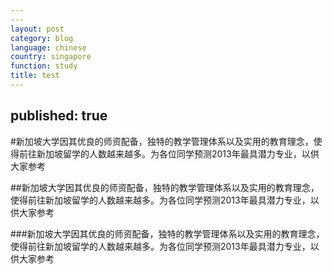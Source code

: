 ```yaml
---
---
layout: post
category: blog
language: chinese
country: singapore
function: study
title: test
---
```


published: true
---

#新加坡大学因其优良的师资配备，独特的教学管理体系以及实用的教育理念，使得前往新加坡留学的人数越来越多。为各位同学预测2013年最具潜力专业，以供大家参考

##新加坡大学因其优良的师资配备，独特的教学管理体系以及实用的教育理念，使得前往新加坡留学的人数越来越多。为各位同学预测2013年最具潜力专业，以供大家参考

###新加坡大学因其优良的师资配备，独特的教学管理体系以及实用的教育理念，使得前往新加坡留学的人数越来越多。为各位同学预测2013年最具潜力专业，以供大家参考